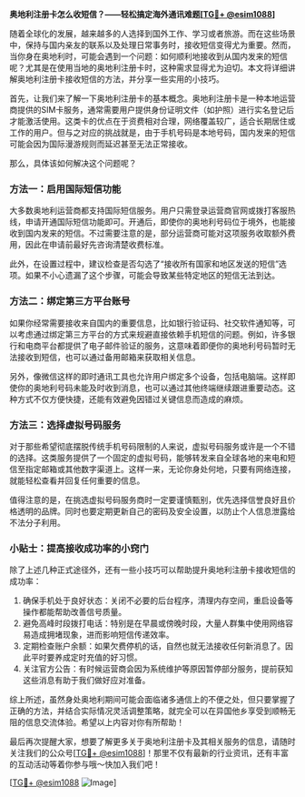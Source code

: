 **奥地利注册卡怎么收短信？——轻松搞定海外通讯难题[[TG💪+ @esim1088](https://t.me/s/esim1088)]**

随着全球化的发展，越来越多的人选择到国外工作、学习或者旅游。而在这些场景中，保持与国内亲友的联系以及处理日常事务时，接收短信变得尤为重要。然而，当你身在奥地利时，可能会遇到一个问题：如何顺利地接收到从国内发来的短信呢？尤其是在使用当地的奥地利注册卡时，这种需求显得尤为迫切。本文将详细讲解奥地利注册卡接收短信的方法，并分享一些实用的小技巧。

首先，让我们来了解一下奥地利注册卡的基本概念。奥地利注册卡是一种本地运营商提供的SIM卡服务，通常需要用户提供身份证明文件（如护照）进行实名登记后才能激活使用。这类卡的优点在于资费相对合理，网络覆盖较广，适合长期居住或工作的用户。但与之对应的挑战就是，由于手机号码是本地号码，国内发来的短信可能会因为国际漫游规则而延迟甚至无法正常接收。

那么，具体该如何解决这个问题呢？

### 方法一：启用国际短信功能

大多数奥地利运营商都支持国际短信服务。用户只需登录运营商官网或拨打客服热线，申请开通国际短信功能即可。开通后，即使你的奥地利号码位于境外，也能接收到国内发来的短信。不过需要注意的是，部分运营商可能对这项服务收取额外费用，因此在申请前最好先咨询清楚收费标准。

此外，在设置过程中，建议检查是否勾选了“接收所有国家和地区发送的短信”选项。如果不小心遗漏了这个步骤，可能会导致某些特定地区的短信无法到达。

### 方法二：绑定第三方平台账号

如果你经常需要接收来自国内的重要信息，比如银行验证码、社交软件通知等，可以考虑通过绑定第三方平台的方式来规避直接依赖手机短信的问题。例如，许多银行和电商平台都提供了电子邮件验证的服务，这意味着即便你的奥地利号码暂时无法接收到短信，也可以通过备用邮箱来获取相关信息。

另外，像微信这样的即时通讯工具也允许用户绑定多个设备，包括电脑端。这样即使你的奥地利号码未能及时收到消息，也可以通过其他终端继续跟进重要动态。这种方式不仅方便快捷，还能有效避免因错过关键信息而造成的麻烦。

### 方法三：选择虚拟号码服务

对于那些希望彻底摆脱传统手机号码限制的人来说，虚拟号码服务或许是一个不错的选择。这类服务提供了一个固定的虚拟号码，能够转发来自全球各地的来电和短信至指定邮箱或其他数字渠道上。这样一来，无论你身处何地，只要有网络连接，就能轻松查看并回复任何重要的信息。

值得注意的是，在挑选虚拟号码服务商时一定要谨慎甄别，优先选择信誉良好且价格透明的品牌。同时也要定期更新自己的密码及安全设置，以防止个人信息泄露给不法分子利用。

### 小贴士：提高接收成功率的小窍门

除了上述几种正式途径外，还有一些小技巧可以帮助提升奥地利注册卡接收短信的成功率：

1. 确保手机处于良好状态：关闭不必要的后台程序，清理内存空间，重启设备等操作都能帮助改善信号质量。
2. 避免高峰时段拨打电话：特别是在早晨或傍晚时段，大量人群集中使用网络容易造成拥堵现象，进而影响短信传递效率。
3. 定期检查账户余额：如果欠费停机的话，自然也就无法接收任何新消息了。因此平时要养成定时充值的好习惯。
4. 关注官方公告：有时候运营商会因为系统维护等原因暂停部分服务，提前获知这些消息有助于我们做好应对准备。

综上所述，虽然身处奥地利期间可能会面临诸多通信上的不便之处，但只要掌握了正确的方法，并结合实际情况灵活调整策略，就完全可以在异国他乡享受到顺畅无阻的信息交流体验。希望以上内容对你有所帮助！

最后再次提醒大家，想要了解更多关于奥地利注册卡及其相关服务的信息，请随时关注我们的公众号[[TG💪+ @esim1088](https://t.me/s/esim1088)]！那里不仅有最新的行业资讯，还有丰富的互动活动等着你参与哦～快加入我们吧！

[[TG💪+ @esim1088](https://t.me/s/esim1088) ![Image](https://i.postimg.cc/4NQfJmqS/Snipaste-2025-05-13-00-14-12.png)]